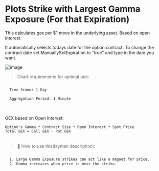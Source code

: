 # Plots Strike with Largest Gamma Exposure (For that Expiration)

This calculates gex per $1 move in the underlying asset. Based on open interest.

It automatically selects todays date for the option contract. 
To change the contract date set ManuallySetExpiration to "true" and type in the date you want.

![image](https://github.com/2187Nick/thinkscript/assets/75052782/34d69d2e-e034-4398-9474-0c589d4480d1)


> Chart requirements for optimal use:
```bash

  Time frame: 1 Day

  Aggregation Period: 1 Minute
  
```

######
######

GEX based on Open Interest:

    Option's Gamma * Contract Size * Open Interest * Spot Price
    Total GEX = Call GEX - Put GEX

######
######

> 🦖  How to use this(layman description):
```bash

  1. Large Gamma Exposure strikes can act like a magnet for price.
  2. Gamma increases when price is near the strike.
       
```
